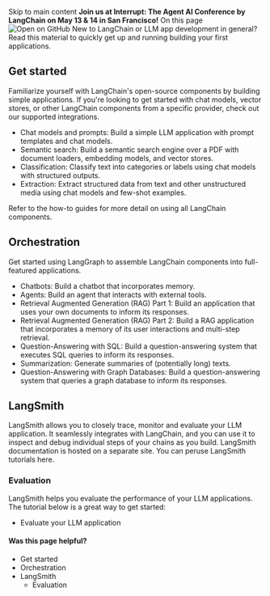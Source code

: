Skip to main content
**Join us at Interrupt: The Agent AI Conference by LangChain on May 13 & 14 in San Francisco!**
On this page
![Open on GitHub](https://img.shields.io/badge/Open%20on%20GitHub-grey?logo=github&logoColor=white)
New to LangChain or LLM app development in general? Read this material to quickly get up and running building your first applications.
## Get started​
Familiarize yourself with LangChain's open-source components by building simple applications.
If you're looking to get started with chat models, vector stores, or other LangChain components from a specific provider, check out our supported integrations.
  * Chat models and prompts: Build a simple LLM application with prompt templates and chat models.
  * Semantic search: Build a semantic search engine over a PDF with document loaders, embedding models, and vector stores.
  * Classification: Classify text into categories or labels using chat models with structured outputs.
  * Extraction: Extract structured data from text and other unstructured media using chat models and few-shot examples.


Refer to the how-to guides for more detail on using all LangChain components.
## Orchestration​
Get started using LangGraph to assemble LangChain components into full-featured applications.
  * Chatbots: Build a chatbot that incorporates memory.
  * Agents: Build an agent that interacts with external tools.
  * Retrieval Augmented Generation (RAG) Part 1: Build an application that uses your own documents to inform its responses.
  * Retrieval Augmented Generation (RAG) Part 2: Build a RAG application that incorporates a memory of its user interactions and multi-step retrieval.
  * Question-Answering with SQL: Build a question-answering system that executes SQL queries to inform its responses.
  * Summarization: Generate summaries of (potentially long) texts.
  * Question-Answering with Graph Databases: Build a question-answering system that queries a graph database to inform its responses.


## LangSmith​
LangSmith allows you to closely trace, monitor and evaluate your LLM application. It seamlessly integrates with LangChain, and you can use it to inspect and debug individual steps of your chains as you build.
LangSmith documentation is hosted on a separate site. You can peruse LangSmith tutorials here.
### Evaluation​
LangSmith helps you evaluate the performance of your LLM applications. The tutorial below is a great way to get started:
  * Evaluate your LLM application


#### Was this page helpful?
  * Get started
  * Orchestration
  * LangSmith
    * Evaluation



